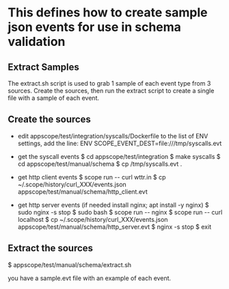 # This defines how to create sample json events for use in schema validation

## Extract Samples
The extract.sh script is used to grab 1 sample of each event type from 3 sources.
Create the sources, then run the extract script to create a single file with a sample of each event.

## Create the sources
- edit appscope/test/integration/syscalls/Dockerfile
to the list of ENV settings, add the line:
ENV SCOPE_EVENT_DEST=file:///tmp/syscalls.evt

- get the syscall events
$ cd appscope/test/integration
$ make syscalls
$ cd appscope/test/manual/schema
$ cp /tmp/syscalls.evt .

- get http client events
$ scope run -- curl wttr.in
$ cp ~/.scope/history/curl_XXX/events.json appscope/test/manual/schema/http_client.evt

- get http server events
(if needed install nginx; apt install -y nginx)
$ sudo nginx -s stop
$ sudo bash
$ scope run -- nginx
$ scope run -- curl localhost
$ cp ~/.scope/history/curl_XXX/events.json appscope/test/manual/schema/http_server.evt
$ nginx -s stop
$ exit

## Extract the sources
$ appscope/test/manual/schema/extract.sh

you have a sample.evt file with an example of each event.

